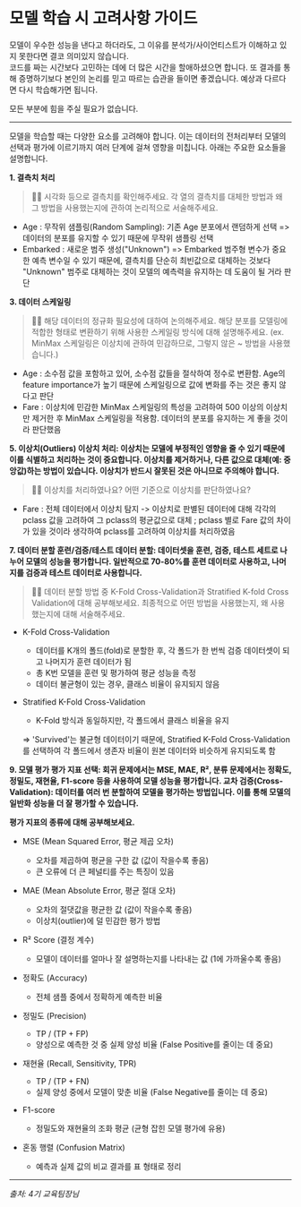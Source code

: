 # 모델 학습 시 고려사항 가이드

 모델이 우수한 성능을 낸다고 하더라도, 그 이유를 분석가/사이언티스트가 이해하고 있지 못한다면 결코 의미있지 않습니다.   
 코드를 짜는 시간보다 고민하는 데에 더 많은 시간을 할애하셨으면 합니다. 또 결과를 통해 증명하기보다 본인의 논리를 믿고 따르는 습관을 들이면 좋겠습니다. 예상과 다르다면 다시 학습해가면 됩니다.

 모든 부분에 힘을 주실 필요가 없습니다.   

--------

모델을 학습할 때는 다양한 요소를 고려해야 합니다. 이는 데이터의 전처리부터 모델의 선택과 평가에 이르기까지 여러 단계에 걸쳐 영향을 미칩니다. 아래는 주요한 요소들을 설명합니다.

**1. 결측치 처리**
> 🧞‍♀️ 시각화 등으로 결측치를 확인해주세요. 각 열의 결측치를 대체한 방법과 왜 그 방법을 사용했는지에 관하여 논리적으로 서술해주세요.

- Age : 무작위 샘플링(Random Sampling): 기존 Age 분포에서 랜덤하게 선택 => 데이터의 분포를 유지할 수 있기 때문에 무작위 샘플링 선택
- Embarked : 새로운 범주 생성("Unknown") => Embarked 범주형 변수가 중요한 예측 변수일 수 있기 때문에, 결측치를 단순히 최빈값으로 대체하는 것보다 "Unknown" 범주로 대체하는 것이 모델의 예측력을 유지하는 데 도움이 될 거라 판단

<!-- 2. 데이터 인코딩
범주형 변수는 모델이 이해할 수 있는 숫자 형태로 변환해야 합니다. 대표적인 방법으로는 Label Encoding(위계가 있는 경우)과 One-Hot Encoding(순서가 없는 경우)이 있습니다. 타겟 인코딩은 범주형 피처를 타겟 변수의 평균이나 비율로 인코딩하는 방법입니다. 타겟 변수가 특정 값일 확률을 사용하기도 합니다.

> 🧞‍♀️ 범주형 변수에 대해서 인코딩을 수행하셨다면 어떤 칼럼에 대해, 어떤 인코딩 방법을 사용하였는지 논리적으로 설명해주세요. (이때, 고려했던 인코딩 방법과 선택하지 않은 이유를 함께 제시해주세요.) -->

**3. 데이터 스케일링**

> 🧞‍♀️ 해당 데이터의 정규화 필요성에 대하여 논의해주세요. 해당 분포를 모델링에 적합한 형태로 변환하기 위해 사용한 스케일링 방식에 대해 설명해주세요.
> (ex. MinMax 스케일링은 이상치에 관하여 민감하므로, 그렇지 않은 ~ 방법을 사용했습니다.)

- Age : 소수점 값을 포함하고 있어, 소수점 값들을 절삭하여 정수로 변환함. Age의 feature importance가 높기 때문에 스케일링으로 값에 변화를 주는 것은 좋지 않다고 판단
- Fare : 이상치에 민감한 MinMax 스케일링의 특성을 고려하여 500 이상의 이상치만 제거한 후 MinMax 스케일링을 적용함. 데이터의 분포를 유지하는 게 좋을 것이라 판단했음

<!-- 4. 데이터 왜도
왜도(skewness) 처리: 데이터가 비대칭적으로 분포되어 있을 때 로그 변환, 박스-콕스(Box-Cox) 변환 등을 사용해 왜도를 줄일 수 있습니다. 왜도가 크면 모델의 성능이 저하될 수 있습니다.

> 🧞‍♀️ 어떤 경우에 어떤 왜도 처리를 하는지 공부해보세요. 해당 데이터의 분포를 나타내는 시각화를 진행하고, 왜도를 수치로 표현해보세요.
타이타닉 데이터셋의 각 수치형 컬럼에는 왜도 처리가 필요한가요? 왜 그렇게 판단했나요? -->

**5. 이상치(Outliers)
이상치 처리: 이상치는 모델에 부정적인 영향을 줄 수 있기 때문에 이를 식별하고 처리하는 것이 중요합니다. 이상치를 제거하거나, 다른 값으로 대체(예: 중앙값)하는 방법이 있습니다. 이상치가 반드시 잘못된 것은 아니므로 주의해야 합니다.**

> 🧞‍♀️ 이상치를 처리하였나요? 어떤 기준으로 이상치를 판단하였나요?
- Fare : 전체 데이터에서 이상치 탐지 -> 이상치로 판별된 데이터에 대해 각각의 pclass 값을 고려하여 그 pclass의 평균값으로 대체 ; pclass 별로 Fare 값의 차이가 있을 것이라 생각하여 pclass를 고려하여 이상치를 처리하였음

<!-- 6. 피처 선택 및 생성
피처 선택(Feature Selection): 모델 성능을 개선하거나 과적합을 방지하기 위해 불필요한 피처를 제거합니다. 이를 위해 통계적 방법(예: p-value), 모델 기반 방법(예: L1 정규화), 또는 피처 중요도를 활용합니다.

피처 생성(Feature Engineering): 모델 성능을 높이기 위해 새로운 피처를 생성할 수 있습니다. 예를 들어, 두 피처를 곱하거나 나누어 새로운 피처를 만들 수 있습니다.

> 🧞‍♀️ 새로 만든 피쳐가 있다면 자랑해주세요.

> 🧞‍♀️ 다중공선성이 있다고 판단되는 지표가 있었나요? 왜 그렇게 생각하셨으며, 어떻게 처리하셨나요? -->

**7. 데이터 분할
훈련/검증/테스트 데이터 분할: 데이터셋을 훈련, 검증, 테스트 세트로 나누어 모델의 성능을 평가합니다. 일반적으로 70-80%를 훈련 데이터로 사용하고, 나머지를 검증과 테스트 데이터로 사용합니다.**

> 🧞‍♀️ 데이터 분할 방법 중 K-Fold Cross-Validation과 Stratified K-fold Cross Validation에 대해 공부해보세요. 최종적으로 어떤 방법을 사용했는지, 왜 사용했는지에 대해 서술해주세요.

- K-Fold Cross-Validation
    - 데이터를 K개의 폴드(fold)로 분할한 후, 각 폴드가 한 번씩 검증 데이터셋이 되고 나머지가 훈련 데이터가 됨
    - 총 K번 모델을 훈련 및 평가하여 평균 성능을 측정
    - 데이터 불균형이 있는 경우, 클래스 비율이 유지되지 않음

- Stratified K-Fold Cross-Validation
    - K-Fold 방식과 동일하지만, 각 폴드에서 클래스 비율을 유지

    => 'Survived'는 불균형 데이터이기 때문에, Stratified K-Fold Cross-Validation를 선택하여 각 폴드에서 생존자 비율이 원본 데이터와 비슷하게 유지되도록 함

<!-- 8. 모델 선택
모델 유형 선택: 데이터의 특성에 따라 적합한 모델을 선택해야 합니다. 예를 들어, 선형 데이터에는 선형 회귀, 비선형 데이터에는 트리 기반 모델 등이 효과적일 수 있습니다.

> 🧞‍♀️ 해당 데이터가 예측하고자 하는 값이 어떤 유형인지에 관련하여 모델 선정의 논리성을 증명해주세요. 또한, 차안으로 선택할 수 있는 모델이 있다면 추천해주세요.


+ 하이퍼파라미터 튜닝: 각 모델의 하이퍼파라미터를 최적화하여 성능을 극대화할 수 있습니다. 그리드 서치(Grid Search)나 랜덤 서치(Random Search) 등의 방법이 도모됩니다. -->

**9. 모델 평가
평가 지표 선택: 회귀 문제에서는 MSE, MAE, R², 분류 문제에서는 정확도, 정밀도, 재현율, F1-score 등을 사용하여 모델 성능을 평가합니다.
교차 검증(Cross-Validation): 데이터를 여러 번 분할하여 모델을 평가하는 방법입니다. 이를 통해 모델의 일반화 성능을 더 잘 평가할 수 있습니다.**

**평가 지표의 종류에 대해 공부해보세요.**

- MSE (Mean Squared Error, 평균 제곱 오차)
    - 오차를 제곱하여 평균을 구한 값 (값이 작을수록 좋음)
    - 큰 오류에 더 큰 페널티를 주는 특징이 있음
- MAE (Mean Absolute Error, 평균 절대 오차)
    - 오차의 절댓값을 평균한 값 (값이 작을수록 좋음)
    - 이상치(outlier)에 덜 민감한 평가 방법
- R² Score (결정 계수)
    - 모델이 데이터를 얼마나 잘 설명하는지를 나타내는 값 (1에 가까울수록 좋음)

- 정확도 (Accuracy)
    - 전체 샘플 중에서 정확하게 예측한 비율
- 정밀도 (Precision)
    - TP / (TP + FP)
    - 양성으로 예측한 것 중 실제 양성 비율 (False Positive를 줄이는 데 중요)
- 재현율 (Recall, Sensitivity, TPR)
    - TP / (TP + FN)
    - 실제 양성 중에서 모델이 맞춘 비율 (False Negative를 줄이는 데 중요)
- F1-score
    - 정밀도와 재현율의 조화 평균 (균형 잡힌 모델 평가에 유용)
- 혼동 행렬 (Confusion Matrix)
    - 예측과 실제 값의 비교 결과를 표 형태로 정리

<!-- 10. 과적합 방지
모델의 과적합을 방지하기 위한 여러 방법들이 있습니다.   
- 정규화(Regularization): L1, L2 정규화를 통해 모델의 복잡도를 조절하여 과적합을 방지합니다.   
- 드롭아웃(Dropout): 신경망에서 드롭아웃을 사용하여 과적합을 방지할 수 있습니다.   
- 얼리 스탑핑(Early Stopping): 검증 데이터의 성능이 더 이상 개선되지 않으면 훈련을 조기에 중지합니다.   

> 🧞‍♀️ 과적합 방지를 위해 도입한 방법이 있나요? 그 방법의 원리와 장점은 무엇인가요? -->

---
*출처: 4기 교육팀장님*

